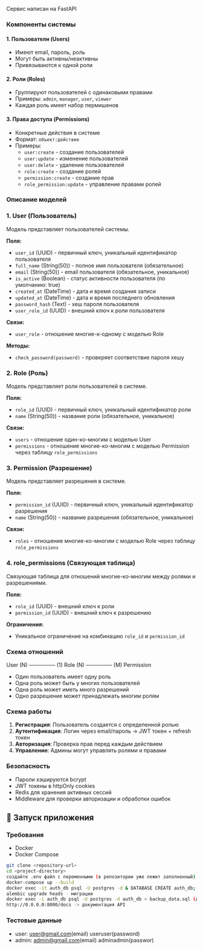 Сервис написан на FastAPI
### Компоненты системы


#### 1. **Пользователи (Users)**

- Имеют email, пароль, роль
- Могут быть активны/неактивны
- Привязываются к одной роли

#### 2. **Роли (Roles)**

- Группируют пользователей с одинаковыми правами
- Примеры: `admin`, `manager`, `user`, `viewer`
- Каждая роль имеет набор пермишенов

#### 3. **Права доступа (Permissions)**

- Конкретные действия в системе
- Формат: `объект:действие`
- Примеры:
    - `user:create` - создание пользователей
    - `user:update` - изменение пользователей
    - `user:delete` - удаление пользователей
    - `role:create` - создание ролей
    - `permission:create` - создание прав
    - `role_permission:update` - управление правами ролей


### Описание моделей

### 1. User (Пользователь)
Модель представляет пользователей системы.

**Поля:**
- `user_id` (UUID) - первичный ключ, уникальный идентификатор пользователя
- `full_name` (String(50)) - полное имя пользователя (обязательное)
- `email` (String(50)) - email пользователя (обязательное, уникальное)
- `is_active` (Boolean) - статус активности пользователя (по умолчанию: true)
- `created_at` (DateTime) - дата и время создания записи
- `updated_at` (DateTime) - дата и время последнего обновления
- `password_hash` (Text) - хеш пароля пользователя
- `user_role_id` (UUID) - внешний ключ к роли пользователя

**Связи:**
- `user_role` - отношение многие-к-одному с моделью Role

**Методы:**
- `check_password(password)` - проверяет соответствие пароля хешу

### 2. Role (Роль)
Модель представляет роли пользователей в системе.

**Поля:**
- `role_id` (UUID) - первичный ключ, уникальный идентификатор роли
- `name` (String(50)) - название роли (обязательное, уникальное)

**Связи:**
- `users` - отношение один-ко-многим с моделью User
- `permissions` - отношение многие-ко-многим с моделью Permission через таблицу `role_permissions`

### 3. Permission (Разрешение)
Модель представляет разрешения в системе.

**Поля:**
- `permission_id` (UUID) - первичный ключ, уникальный идентификатор разрешения
- `name` (String(50)) - название разрешения (обязательное, уникальное)

**Связи:**
- `roles` - отношение многие-ко-многим с моделью Role через таблицу `role_permissions`

### 4. role_permissions (Связующая таблица)
Связующая таблица для отношений многие-ко-многим между ролями и разрешениями.

**Поля:**
- `role_id` (UUID) - внешний ключ к роли
- `permission_id` (UUID) - внешний ключ к разрешению

**Ограничения:**
- Уникальное ограничение на комбинацию `role_id` и `permission_id`

### Схема отношений

User (N) ─────── (1) Role (N) ─────── (M) Permission

- Один пользователь имеет одну роль
- Одна роль может быть у многих пользователей
- Одна роль может иметь много разрешений
- Одно разрешение может принадлежать многим ролям

### Схема работы

1. **Регистрация**: Пользователь создается с определенной ролью
2. **Аутентификация**: Логин через email/пароль → JWT токен + refresh токен
3. **Авторизация**: Проверка прав перед каждым действием
4. **Управление**: Админы могут управлять ролями и правами

### Безопасность

- Пароли хэшируются bcrypt
- JWT токены в httpOnly cookies
- Redis для хранения активных сессий
- Middleware для проверки авторизации и обработки ошибок

## 🚀 Запуск приложения

### Требования

- Docker
- Docker Compose

```bash
git clone <repository-url>
cd <project-directory>
создайте .env файл с переменными (в репозитории уже лежит заполненный)
docker-compose up --build
docker exec -it auth_db psql -U postgres -d & DATABASE CREATE auth_db;
alembic upgrade heads - миграции
docker exec -i auth_db psql -U postgres -d auth_db < backup_data.sql (для заполнения тестовыми данными)
http://0.0.0.0:8000/docs -> документация API
```
### Тестовые данные
- user: user@gmail.com(email) useruser(password)
- admin: admin@gmail.com(email) adminadmin(passwor)
